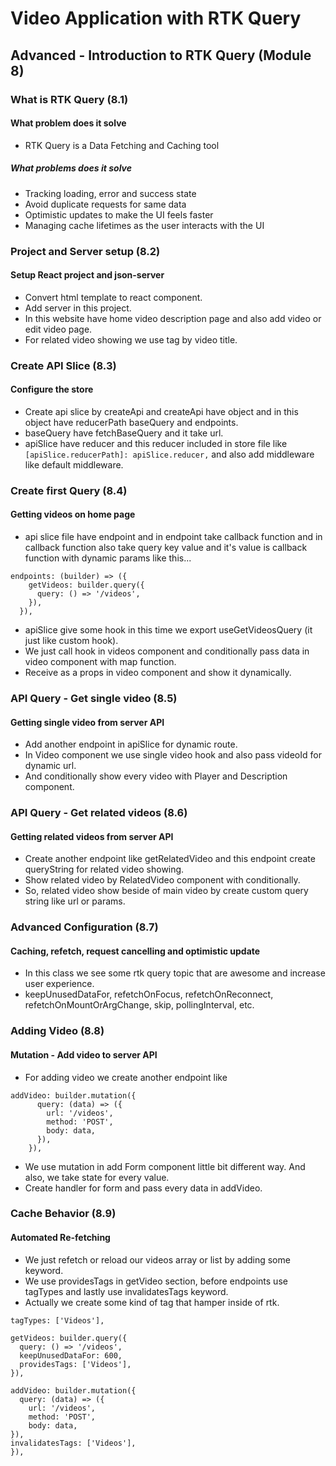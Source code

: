 # Video Application with RTK Query

## Advanced - Introduction to RTK Query (Module 8)

### What is RTK Query (8.1)

#### What problem does it solve

- RTK Query is a Data Fetching and Caching tool

##### What problems does it solve

- Tracking loading, error and success state
- Avoid duplicate requests for same data
- Optimistic updates to make the UI feels faster
- Managing cache lifetimes as the user interacts with the UI

### Project and Server setup (8.2)

#### Setup React project and json-server

- Convert html template to react component.
- Add server in this project.
- In this website have home video description page and also add video or edit video page.
- For related video showing we use tag by video title.

### Create API Slice (8.3)

#### Configure the store

- Create api slice by createApi and createApi have object and in this object have reducerPath baseQuery and endpoints.
- baseQuery have fetchBaseQuery and it take url.
- apiSlice have reducer and this reducer included in store file like `[apiSlice.reducerPath]: apiSlice.reducer,` and also add middleware like default middleware.

### Create first Query (8.4)

#### Getting videos on home page

- api slice file have endpoint and in endpoint take callback function and in callback function also take query key value and it's value is callback function with dynamic params like this...

```
endpoints: (builder) => ({
    getVideos: builder.query({
      query: () => '/videos',
    }),
  }),
```

- apiSlice give some hook in this time we export useGetVideosQuery (it just like custom hook).
- We just call hook in videos component and conditionally pass data in video component with map function.
- Receive as a props in video component and show it dynamically.

### API Query - Get single video (8.5)

#### Getting single video from server API

- Add another endpoint in apiSlice for dynamic route.
- In Video component we use single video hook and also pass videoId for dynamic url.
- And conditionally show every video with Player and Description component.

### API Query - Get related videos (8.6)

#### Getting related videos from server API

- Create another endpoint like getRelatedVideo and this endpoint create queryString for related video showing.
- Show related video by RelatedVideo component with conditionally.
- So, related video show beside of main video by create custom query string like url or params.

### Advanced Configuration (8.7)

#### Caching, refetch, request cancelling and optimistic update

- In this class we see some rtk query topic that are awesome and increase user experience.
- keepUnusedDataFor, refetchOnFocus, refetchOnReconnect, refetchOnMountOrArgChange, skip, pollingInterval, etc.

### Adding Video (8.8)

#### Mutation - Add video to server API

- For adding video we create another endpoint like

```
addVideo: builder.mutation({
      query: (data) => ({
        url: '/videos',
        method: 'POST',
        body: data,
      }),
    }),
```

- We use mutation in add Form component little bit different way. And also, we take state for every value.
- Create handler for form and pass every data in addVideo.

### Cache Behavior (8.9)

#### Automated Re-fetching

- We just refetch or reload our videos array or list by adding some keyword.
- We use providesTags in getVideo section, before endpoints use tagTypes and lastly use invalidatesTags keyword.
- Actually we create some kind of tag that hamper inside of rtk.

```
tagTypes: ['Videos'],

getVideos: builder.query({
  query: () => '/videos',
  keepUnusedDataFor: 600,
  providesTags: ['Videos'],
}),

addVideo: builder.mutation({
  query: (data) => ({
    url: '/videos',
    method: 'POST',
    body: data,
}),
invalidatesTags: ['Videos'],
}),
```
